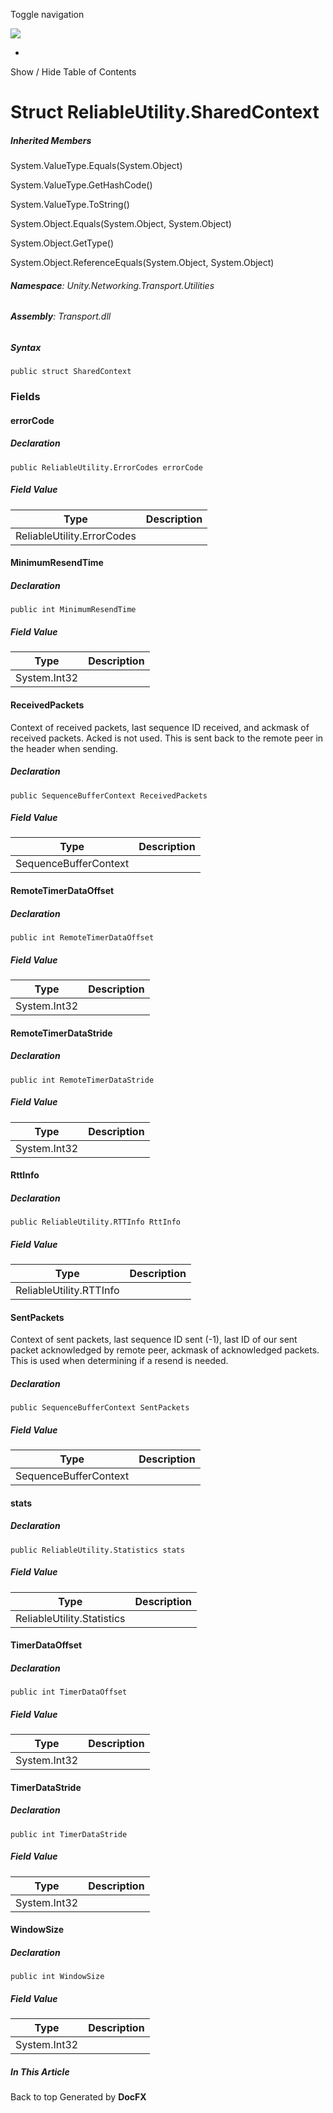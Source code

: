 <div id="wrapper">

<div>

<div class="container">

<div class="navbar-header">

Toggle navigation

<img src="../logo.svg" id="logo" class="svg" />

</div>

<div id="navbar" class="collapse navbar-collapse">

<div class="form-group">

</div>

</div>

</div>

<div class="subnav navbar navbar-default">

<div id="breadcrumb" class="container hide-when-search">

-   

</div>

</div>

</div>

<div class="container body-content hide-when-search" role="main">

<div class="sidenav hide-when-search">

Show / Hide Table of Contents

<div id="sidetoggle" class="sidetoggle collapse">

<div id="sidetoc">

</div>

</div>

</div>

<div class="article row grid-right">

<div class="col-md-10">

# Struct ReliableUtility.SharedContext

<div class="markdown level0 summary">

</div>

<div class="markdown level0 conceptual">

</div>

<div class="inheritedMembers">

##### Inherited Members

<div>

System.ValueType.Equals(System.Object)

</div>

<div>

System.ValueType.GetHashCode()

</div>

<div>

System.ValueType.ToString()

</div>

<div>

System.Object.Equals(System.Object, System.Object)

</div>

<div>

System.Object.GetType()

</div>

<div>

System.Object.ReferenceEquals(System.Object, System.Object)

</div>

</div>

###### **Namespace**: Unity.Networking.Transport.Utilities

###### **Assembly**: Transport.dll

##### Syntax

<div class="codewrapper">

``` lang-csharp
public struct SharedContext
```

</div>

### Fields

#### errorCode

<div class="markdown level1 summary">

</div>

<div class="markdown level1 conceptual">

</div>

##### Declaration

<div class="codewrapper">

``` lang-csharp
public ReliableUtility.ErrorCodes errorCode
```

</div>

##### Field Value

| Type                       | Description |
|----------------------------|-------------|
| ReliableUtility.ErrorCodes |             |

#### MinimumResendTime

<div class="markdown level1 summary">

</div>

<div class="markdown level1 conceptual">

</div>

##### Declaration

<div class="codewrapper">

``` lang-csharp
public int MinimumResendTime
```

</div>

##### Field Value

| Type         | Description |
|--------------|-------------|
| System.Int32 |             |

#### ReceivedPackets

<div class="markdown level1 summary">

Context of received packets, last sequence ID received, and ackmask of
received packets. Acked is not used. This is sent back to the remote
peer in the header when sending.

</div>

<div class="markdown level1 conceptual">

</div>

##### Declaration

<div class="codewrapper">

``` lang-csharp
public SequenceBufferContext ReceivedPackets
```

</div>

##### Field Value

| Type                  | Description |
|-----------------------|-------------|
| SequenceBufferContext |             |

#### RemoteTimerDataOffset

<div class="markdown level1 summary">

</div>

<div class="markdown level1 conceptual">

</div>

##### Declaration

<div class="codewrapper">

``` lang-csharp
public int RemoteTimerDataOffset
```

</div>

##### Field Value

| Type         | Description |
|--------------|-------------|
| System.Int32 |             |

#### RemoteTimerDataStride

<div class="markdown level1 summary">

</div>

<div class="markdown level1 conceptual">

</div>

##### Declaration

<div class="codewrapper">

``` lang-csharp
public int RemoteTimerDataStride
```

</div>

##### Field Value

| Type         | Description |
|--------------|-------------|
| System.Int32 |             |

#### RttInfo

<div class="markdown level1 summary">

</div>

<div class="markdown level1 conceptual">

</div>

##### Declaration

<div class="codewrapper">

``` lang-csharp
public ReliableUtility.RTTInfo RttInfo
```

</div>

##### Field Value

| Type                    | Description |
|-------------------------|-------------|
| ReliableUtility.RTTInfo |             |

#### SentPackets

<div class="markdown level1 summary">

Context of sent packets, last sequence ID sent (-1), last ID of our sent
packet acknowledged by remote peer, ackmask of acknowledged packets.
This is used when determining if a resend is needed.

</div>

<div class="markdown level1 conceptual">

</div>

##### Declaration

<div class="codewrapper">

``` lang-csharp
public SequenceBufferContext SentPackets
```

</div>

##### Field Value

| Type                  | Description |
|-----------------------|-------------|
| SequenceBufferContext |             |

#### stats

<div class="markdown level1 summary">

</div>

<div class="markdown level1 conceptual">

</div>

##### Declaration

<div class="codewrapper">

``` lang-csharp
public ReliableUtility.Statistics stats
```

</div>

##### Field Value

| Type                       | Description |
|----------------------------|-------------|
| ReliableUtility.Statistics |             |

#### TimerDataOffset

<div class="markdown level1 summary">

</div>

<div class="markdown level1 conceptual">

</div>

##### Declaration

<div class="codewrapper">

``` lang-csharp
public int TimerDataOffset
```

</div>

##### Field Value

| Type         | Description |
|--------------|-------------|
| System.Int32 |             |

#### TimerDataStride

<div class="markdown level1 summary">

</div>

<div class="markdown level1 conceptual">

</div>

##### Declaration

<div class="codewrapper">

``` lang-csharp
public int TimerDataStride
```

</div>

##### Field Value

| Type         | Description |
|--------------|-------------|
| System.Int32 |             |

#### WindowSize

<div class="markdown level1 summary">

</div>

<div class="markdown level1 conceptual">

</div>

##### Declaration

<div class="codewrapper">

``` lang-csharp
public int WindowSize
```

</div>

##### Field Value

| Type         | Description |
|--------------|-------------|
| System.Int32 |             |

</div>

<div class="hidden-sm col-md-2" role="complementary">

<div class="sideaffix">

<div class="contribution">

</div>

##### In This Article

<div>

</div>

</div>

</div>

</div>

</div>

<div class="grad-bottom">

</div>

<div class="footer">

<div class="container">

Back to top Generated by **DocFX**

</div>

</div>

</div>
